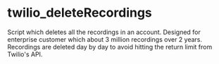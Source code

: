 # twilio_deleteRecordings
Script which deletes all the recordings in an account. Designed for enterprise customer which about 3 million recordings over 2 years. Recordings are deleted day by day to avoid hitting the return limit from Twilio's API.
